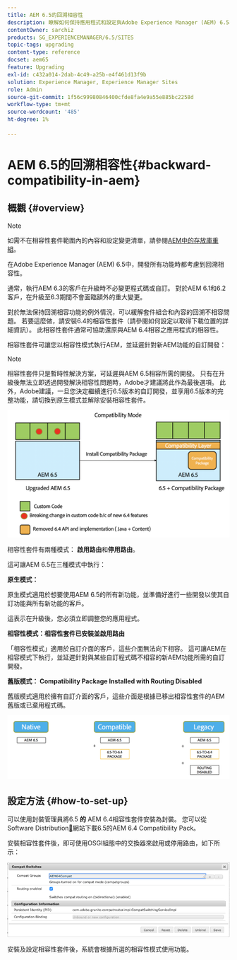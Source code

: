 ```yaml
---
title: AEM 6.5的回溯相容性
description: 瞭解如何保持應用程式和設定與Adobe Experience Manager (AEM) 6.5相容
contentOwner: sarchiz
products: SG_EXPERIENCEMANAGER/6.5/SITES
topic-tags: upgrading
content-type: reference
docset: aem65
feature: Upgrading
exl-id: c432a014-2dab-4c49-a25b-e4f461d13f9b
solution: Experience Manager, Experience Manager Sites
role: Admin
source-git-commit: 1f56c99980846400cfde8fa4e9a55e885bc2258d
workflow-type: tm+mt
source-wordcount: '485'
ht-degree: 1%

---
```


# AEM 6.5的回溯相容性{#backward-compatibility-in-aem}

## 概觀 {#overview}

>[!NOTE]
>
>如需不在相容性套件範圍內的內容和設定變更清單，請參閱[AEM中的存放庫重組](/help/sites-deploying/repository-restructuring.md)。

在Adobe Experience Manager (AEM) 6.5中，開發所有功能時都考慮到回溯相容性。

通常，執行AEM 6.3的客戶在升級時不必變更程式碼或自訂。 對於AEM 6.1和6.2客戶，在升級至6.3期間不會面臨額外的重大變更。

對於無法保持回溯相容功能的例外情況，可以緩解套件組合和內容的回溯不相容問題。 若要這麼做，請安裝6.4的相容性套件（請參閱如何設定以取得下載位置的詳細資訊）。 此相容性套件通常可協助還原與AEM 6.4相容之應用程式的相容性。

相容性套件可讓您以相容性模式執行AEM，並延遲針對新AEM功能的自訂開發：

>[!NOTE]
>
>相容性套件只是暫時性解決方案，可延遲與AEM 6.5相容所需的開發。 只有在升級後無法立即透過開發解決相容性問題時，Adobe才建議將此作為最後選項。 此外，Adobe建議，一旦您決定繼續進行6.5版本的自訂開發，並享用6.5版本的完整功能，請切換到原生模式並解除安裝相容性套件。

![sase](assets/sase.png)

相容性套件有兩種模式： **啟用路由**&#x200B;和&#x200B;**停用路由**。

這可讓AEM 6.5在三種模式中執行：

**原生模式：**

原生模式適用於想要使用AEM 6.5的所有新功能，並準備好進行一些開發以使其自訂功能與所有新功能的客戶。

這表示在升級後，您必須立即調整您的應用程式。

**相容性模式：相容性套件已安裝並啟用路由**

「相容性模式」適用於自訂介面的客戶，這些介面無法向下相容。 這可讓AEM在相容模式下執行，並延遲針對與某些自訂程式碼不相容的新AEM功能所需的自訂開發。

**舊版模式： Compatibility Package Installed with Routing Disabled**

舊版模式適用於擁有自訂介面的客戶，這些介面是根據已移出相容性套件的AEM舊版或已棄用程式碼。

![sapte](assets/sapte.png)

## 設定方法 {#how-to-set-up}

可以使用封裝管理員將6.5 **的** AEM 6.4相容性套件安裝為封裝。 您可以從Software Distribution[&#128279;](https://experience.adobe.com/#/downloads/content/software-distribution/en/aem.html?fulltext=compat*&amp;orderby=%40jcr%3Acontent%2Fjcr%3AlastModified&amp;orderby.sort=desc&amp;layout=list&amp;p.offset=0&amp;p.limit=20&amp;package=%2Fcontent%2Fsoftware-distribution%2Fen%2Fdetails.html%2Fcontent%2Fdam%2Faem%2Fpublic%2Fadobe%2Fpackages%2Fcq650%2Fcompatpack%2Faem-compat-cq65-to-cq64)網站下載6.5的AEM 6.4 Compatibility Pack。

安裝相容性套件後，即可使用OSGI組態中的交換器來啟用或停用路由，如下所示：

![電腦開關](assets/compat-switches.png)

安裝及設定相容性套件後，系統會根據所選的相容性模式使用功能。
